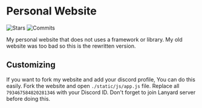 # Personal Website

![Stars](https://img.shields.io/github/stars/5elenay/5elenay.github.io)
![Commits](https://img.shields.io/github/commit-activity/w/5elenay/5elenay.github.io)

My personal website that does not uses a framework or library. My old website was too bad so this is the rewritten version.

## Customizing

If you want to fork my website and add your discord profile, You can do this easily. Fork the website and open `./static/js/app.js` file. Replace all `793467584820281346` with your Discord ID. Don't forget to join Lanyard server before doing this.